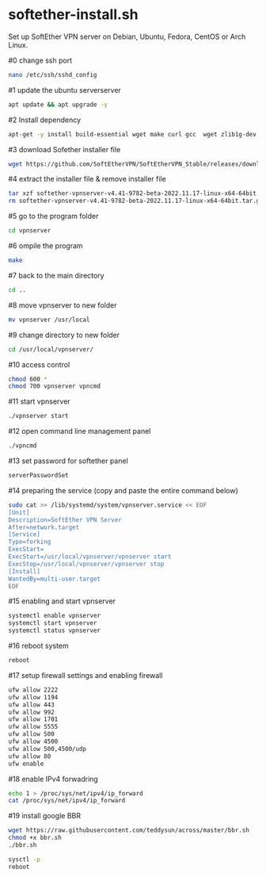 # softether-install.sh
Set up SoftEther VPN server on Debian, Ubuntu, Fedora, CentOS or Arch Linux.

#0 change ssh port
```bash
nano /etc/ssh/sshd_config
```


#1 update the ubuntu serverserver
```bash
apt update && apt upgrade -y
```


#2 Install dependency
```bash
apt-get -y install build-essential wget make curl gcc  wget zlib1g-dev tzdata git libreadline-dev libncurses-dev libssl-dev
```


#3 download Sofether installer file
```bash
wget https://github.com/SoftEtherVPN/SoftEtherVPN_Stable/releases/download/v4.41-9782-beta/softether-vpnserver-v4.41-9782-beta-2022.11.17-linux-x64-64bit.tar.gz
```

#4 extract the installer file & remove installer file
```bash
tar xzf softether-vpnserver-v4.41-9782-beta-2022.11.17-linux-x64-64bit.tar.gz
rm softether-vpnserver-v4.41-9782-beta-2022.11.17-linux-x64-64bit.tar.gz
```


#5 go to the program folder
```bash
cd vpnserver
```


#6 ompile the program
```bash
make
```


#7 back to the main directory
```bash
cd ..
```


#8 move vpnserver to new folder
```bash
mv vpnserver /usr/local
```


#9 change directory to new folder
```bash
cd /usr/local/vpnserver/
```


#10 access control
```bash
chmod 600 *
chmod 700 vpnserver vpncmd
```


#11 start vpnserver
```bash
./vpnserver start
```


#12 open command line management panel
```bash
./vpncmd
```


#13 set password for softether panel
```bash
serverPasswordSet
```


#14 preparing the service (copy and paste the entire command below)
```bash
sudo cat >> /lib/systemd/system/vpnserver.service << EOF
[Unit]
Description=SoftEther VPN Server
After=network.target
[Service]
Type=forking
ExecStart=
ExecStart=/usr/local/vpnserver/vpnserver start
ExecStop=/usr/local/vpnserver/vpnserver stop
[Install]
WantedBy=multi-user.target
EOF
```


#15 enabling and start vpnserver
```bash
systemctl enable vpnserver
systemctl start vpnserver
systemctl status vpnserver
```


#16 reboot system
```bash
reboot
```


#17 setup firewall settings and enabling firewall
```bash
ufw allow 2222
ufw allow 1194
ufw allow 443
ufw allow 992
ufw allow 1701
ufw allow 5555
ufw allow 500
ufw allow 4500
ufw allow 500,4500/udp
ufw allow 80
ufw enable
```


#18 enable IPv4 forwadring 
```bash
echo 1 > /proc/sys/net/ipv4/ip_forward
cat /proc/sys/net/ipv4/ip_forward
```


#19 install google BBR
```bash
wget https://raw.githubusercontent.com/teddysun/across/master/bbr.sh
chmod +x bbr.sh
./bbr.sh
```
```bash
sysctl -p
reboot
```
